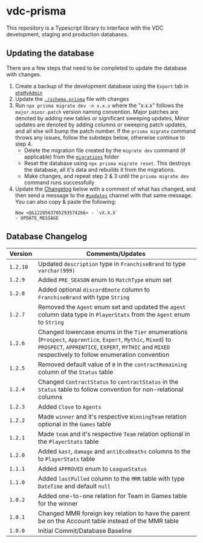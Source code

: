 # vdc-prisma
This repository is a Typescript library to interface with the VDC development, staging and production databases.

## Updating the database
There are a few steps that need to be completed to update the database with changes.
1. Create a backup of the development database using the `Export` tab in [`phpMyAdmin`](https://univps.vps.webdock.cloud/phpmyadmin/index.php)
2. Update the [`./schema.prisma`](./schema.prisma) file with changes
3. Run `npx prisma migrate dev -n x.x.x` where the "x.x.x" follows the `major.minor.patch` version naming convention. Major patches are denoted by adding new tables or significant sweeping updates, Minor updates are denoted by adding columns or sweeping patch updates, and all else will bump the patch number. If the `prisma migrate` command throws any issues, follow the substeps below, otherwise continue to step 4.
    - Delete the migration file created by the `migrate dev` command (if applicable) from the [`migrations`](./migrations/) folder
    - Reset the database using `npx prisma migrate reset`. This destroys the database, all it's data and rebuilds it from the migrations.
    - Make changes, and repeat step 2 & 3 until the `prisma migrate dev` command runs successfully
4. Update the [Changelog](#changelog) below with a comment of what has changed, and then send a message to the [`#updates`](https://discord.com/channels/1027754353207033966/1220564786765500477) channel with that same message. You can also copy & paste the following:
    ```
    New <@&1220563705293574266> - `vX.X.X`
    - UPDATE_MESSAGE
    ```

## Database Changelog
| Version | Comments/Updates |
| - | - |
| `1.2.10` | Updated `description` type in `FranchiseBrand` to type `varchar(999)` |
| `1.2.9` | Added `PRE_SEASON` enum to `MatchType` enum set |
| `1.2.8` | Added optional `discordEmote` column to `FranchiseBrand` with type `String` |
| `1.2.7` | Removed the `Agent` enum set and updated the `agent` column data type in `PlayerStats` from the `Agent` enum to `String` |
| `1.2.6` | Changed lowercase enums in the `Tier` enumerations (`Prospect`, `Apprentice`, `Expert`, `Mythic`, `Mixed`) to `PROSPECT`, `APPRENTICE`, `EXPERT`, `MYTHIC` and `MIXED` respectively to follow enumeration convention |
| `1.2.5` | Removed default value of `0` in the `contractRemaining` column of the `Status` table |
| `1.2.4` | Changed `ContractStatus` to `contractStatus` in the `Status` table to follow convention for non-relational columns |
| `1.2.3` | Added `Clove` to `Agents` |
| `1.2.2` | Made `winner` and it's respective `WinningTeam` relation optional in the `Games` table |
| `1.2.1` | Made `team` and it's respective `Team` relation optional in the `PlayerStats` table |
| `1.2.0` | Added `kast`, `damage` and `antiEcoDeaths` columns to the to `PlayerStats` table |
| `1.1.1` | Added `APPROVED` enum to `LeagueStatus` |
| `1.1.0` | Added `lastPulled` column to the `MMR` table with type `DateTime` and default `null` |
| `1.0.2` | Added one-to-one relation for Team in Games table for the winner |
| `1.0.1` | Changed MMR foreign key relation to have the parent be on the Account table instead of the MMR table |
| `1.0.0` | Initial Commit/Database Baseline |
